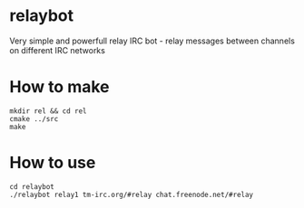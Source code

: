 # relaybot
Very simple and powerfull relay IRC bot - relay messages between channels on different IRC networks

# How to make
```
mkdir rel && cd rel
cmake ../src
make
```

# How to use
```
cd relaybot
./relaybot relay1 tm-irc.org/#relay chat.freenode.net/#relay
```
